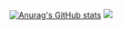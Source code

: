 [![Anurag's GitHub stats](https://github-readme-stats.vercel.app/api?username=keita170)](https://github.com/anuraghazra/github-readme-stats)
<a href="https://github.com/keita170/github-readme-stats">
  <img src="https://github-readme-stats.vercel.app/api?username=keita170&show_icons=true&theme=cobalt" />
</a>
